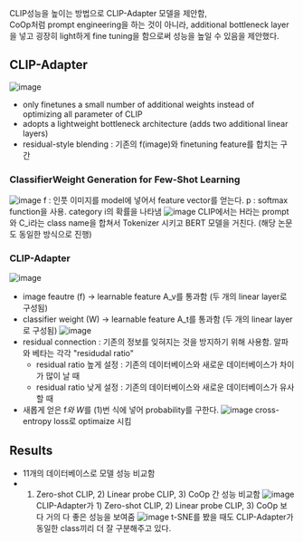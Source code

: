 CLIP성능을 높이는 방법으로 CLIP-Adapter 모델을 제안함,    
CoOp처럼 prompt engineering을 하는 것이 아니라, additional bottleneck layer을 넣고 굉장히 light하게 fine tuning을 함으로써 성능을 높일 수 있음을 제안했다.     


## CLIP-Adapter
![image](https://user-images.githubusercontent.com/70581043/185058988-88b080d2-9f5d-408b-8e94-280ed0a407de.png)
- only finetunes a small number of additional weights instead of optimizing all parameter of CLIP
- adopts a lightweight bottleneck architecture (adds two additional linear layers)
- residual-style blending : 기존의 f(image)와 finetuning feature를 합치는 구간

### ClassifierWeight Generation for Few-Shot Learning
![image](https://user-images.githubusercontent.com/70581043/185059870-14bd82f7-d153-4e52-b650-4215e6027d1a.png)
f : 인풋 이미지를 model에 넣어서 feature vector를 얻는다.
p : softmax function을 사용. category i의 확률을 나타냄
![image](https://user-images.githubusercontent.com/70581043/185060189-b571e68e-679c-4080-8502-80793995d357.png)
CLIP에서는 H라는 prompt와 C_i라는 class name을 합쳐서 Tokenizer 시키고 BERT 모델을 거친다. (해당 논문도 동일한 방식으로 진행)

### CLIP-Adapter
![image](https://user-images.githubusercontent.com/70581043/185060436-090ae1a6-3bfa-4615-964f-541b5539a455.png)
- image feautre (f) -> learnable feature A_v를 통과함 (두 개의 linear layer로 구성됨)
- classifier weight (W) -> learnable feature A_t를 통과함 (두 개의 linear layer로 구성됨)
![image](https://user-images.githubusercontent.com/70581043/185060665-bb94fe5b-c5cb-43b6-bd4b-8fc955de48a9.png)
- residual connection : 기존의 정보를 잊혀지는 것을 방지하기 위해 사용함. 알파와 베타는 각각 "residudal ratio"
    - residual ratio 높게 설정 : 기존의 데이터베이스와 새로운 데이터베이스가 차이가 많이 날 때
    - residual ratio 낮게 설정 : 기존의 데이터베이스와 새로운 데이터베이스가 유사할 때
- 새롭게 얻은 f*와 W*를 (1)번 식에 넣어 probability를 구한다.
![image](https://user-images.githubusercontent.com/70581043/185061105-0b98b17e-e224-4d4f-a9ed-ea783926d29e.png)
cross-entropy loss로 optimaize 시킴

## Results
- 11개의 데이터베이스로 모델 성능 비교함            
- 1) Zero-shot CLIP, 2) Linear probe CLIP, 3) CoOp 간 성능 비교함
![image](https://user-images.githubusercontent.com/70581043/185061345-a16ea336-b538-49d3-90df-db3d74597d8e.png)
CLIP-Adapter가 1) Zero-shot CLIP, 2) Linear probe CLIP, 3) CoOp  보다 거의 다 좋은 성능을 보여줌
![image](https://user-images.githubusercontent.com/70581043/185061626-285ae97f-aeab-4e3a-8d45-a3dbc36d44de.png)
t-SNE를 봤을 때도 CLIP-Adapter가 동일한 class끼리 더 잘 구분해주고 있다.
